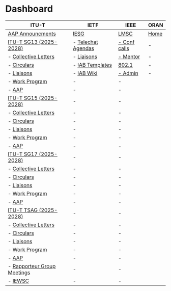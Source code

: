 # Dashboard
| ITU-T | IETF | IEEE | ORAN |
| --- | --- | --- | --- |
| [AAP Announcments](https://www.itu.int/t/aap/announcements) | [IESG](https://www.ietf.org/about/groups/iesg)| [LMSC](https://www.ieee802.org) | [Home](https://oranalliance.atlassian.net/wiki/spaces/OAH/overview) |
| [ITU-T SG13 (2025-2028)](https://www.itu.int/en/ITU-T/studygroups/2025-2028/13/Pages/default.aspx) | - [Telechat Agendas](https://datatracker.ietf.org/iesg/agenda/) | [- Conf calls](https://www.ieee802.org/minutes/Conference-calls/Conference-calls.shtml)| - |
| - [Collective Letters](https://www.itu.int/md/T25-SG13-COL/en) | - [Liaisons](https://datatracker.ietf.org/liaison/) | [- Mentor](https://mentor.ieee.org/802-ec/bp/StartPage) | - |
| - [Circulars](https://www.itu.int/md/meetingdoc.asp?lang=en&parent=T25-TSB-CIR&destination=SG13) | - [IAB Templates](https://github.com/intarchboard/liaison-templates) | [802.1](https://1.ieee802.org) | - |
| - [Liaisons](https://www.itu.int/net4/itu-t/ls/Home/ls_search?from=9684,&after=2025-01-01&before=2028-12-31&to=-1,,&title=) | - [IAB Wiki](https://wiki.ietf.org/group/iab/ITU-T_liaison_relationship) | [- Admin](https://1.ieee802.org/wp-admin) | - |
| - [Work Program](https://www.itu.int/ITU-T/workprog/wp_search.aspx?sg=13) | - | - |
| - [AAP](https://www.itu.int/t/aap/aap-recs?sg=13) | - | - |
| [ITU-T SG15 (2025-2028)](https://www.itu.int/en/ITU-T/studygroups/2025-2028/15/Pages/default.aspx) | - | - |
| - [Collective Letters](https://www.itu.int/md/T25-SG15-COL/en) | - | - |
| - [Circulars](https://www.itu.int/md/meetingdoc.asp?lang=en&parent=T25-TSB-CIR&destination=SG15) | - | - |
| - [Liaisons](https://www.itu.int/net4/itu-t/ls/Home/ls_search?from=9685,&after=2025-01-01&before=2028-12-31&to=-1,,&title=) | - | - |
| - [Work Program](https://www.itu.int/ITU-T/workprog/wp_search.aspx?sg=15) | - | - |
| - [AAP](https://www.itu.int/t/aap/aap-recs?sg=15) | - | - |
| [ITU-T SG17 (2025-2028)](https://www.itu.int/en/ITU-T/studygroups/2025-2028/17/Pages/default.aspx) | - | - |
| - [Collective Letters](https://www.itu.int/md/T25-SG17-COL/en) | - | - |
| - [Circulars](https://www.itu.int/md/meetingdoc.asp?lang=en&parent=T25-TSB-CIR&destination=SG17) | - | - |
| - [Liaisons](https://www.itu.int/net4/itu-t/ls/Home/ls_search?from=9687,&after=2025-01-01&before=2028-12-31&to=-1,,&title=) | - | - |
| - [Work Program](https://www.itu.int/ITU-T/workprog/wp_search.aspx?sg=17) | - | - |
| - [AAP](https://www.itu.int/t/aap/aap-recs?sg=17) | - | - |
| [ITU-T TSAG (2025-2028)](https://www.itu.int/en/ITU-T/tsag/2025-2028/Pages/default.aspx) | - | - |
| - [Collective Letters](https://www.itu.int/md/T25-TSAG-COL/en) | - | - |
| - [Circulars](https://www.itu.int/md/meetingdoc.asp?lang=en&parent=T25-TSB-CIR&destination=TSAG) | - | - |
| - [Liaisons](https://www.itu.int/net4/itu-t/ls/Home/ls_search?from=9688,&after=2025-01-01&before=2028-12-31&to=-1,,&title=) | - | - |
| - [Work Program](https://www.itu.int/ITU-T/workprog/wp_search.aspx?sg=tsag) | - | - |
| - [AAP](https://www.itu.int/t/aap/aap-recs?sg=tsag) | - | - |
| - [Rapporteur Group Meetings](https://www.itu.int/net/ITU-T/lists/rgm.aspx?Group=0&Q=-1&From=2025-04-01&To=2028-12-29) | - | - |
| - [IEWSC](https://extranet.itu.int/sites/itu-t/initiatives/iewsc/SitePages/Home.aspx) | - | - |

